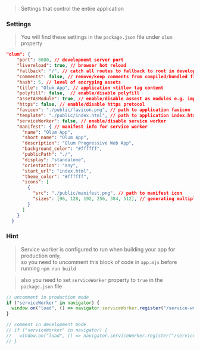 > Settings that control the entire application
### Settings

> You will find these settings in the `package.json` file under `olum` property

```json
"olum": {
    "port": 8000, // development server port
    "livereload": true, // browser hot reload
    "fallback": "/", // catch all routes to fallback to root in development mode only
    "comments": false, // remove/keep comments from compiled/bundled files in build folder
    "hash": 5, // level of encryping assets
    "title": "Olum App", // application <title> tag content
    "polyfill": false,  // enable/disable polyfill
    "assetAsModule": true, // enable/disable assest as modules e.g. import img from "path/to/img.png"
    "https": false, // enable/disable https protocol
    "favicon": "./public/favicon.png", // path to application favicon
    "template": "./public/index.html", // path to application index.html
    "serviceWorker": false, // enable/disable service worker
    "manifest": { // manifest info for service worker
      "name": "Olum App",
      "short_name": "Olum App",
      "description": "Olum Progressive Web App",
      "background_color": "#ffffff",
      "publicPath": "./",
      "display": "standalone",
      "orientation": "any",
      "start_url": "index.html",
      "theme_color": "#ffffff",
      "icons": [
        {
          "src": "./public/manifest.png", // path to manifest icon
          "sizes": [96, 128, 192, 256, 384, 512], // generating multiple sizes of a single icon
        }
      ]
    }
  }
```

### Hint

> Service worker is configured to run when building your app for production only,</br> so you need to uncomment this block of code in `app.mjs` before running `npm run build`

> also you need to set `serviceWorker` property to `true` in the `package.json` file

```javascript
// uncomment in production mode
if ("serviceWorker" in navigator) {
  window.on("load", () => navigator.serviceWorker.register("/service-worker.js").catch(console.error));
}

// comment in development mode
// if ("serviceWorker" in navigator) {
//   window.on("load", () => navigator.serviceWorker.register("/service-worker.js").catch(console.error));
// }
```
